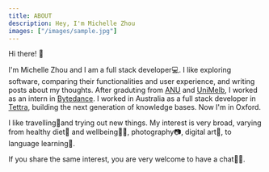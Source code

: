 ```yaml
---
title: ABOUT
description: Hey, I'm Michelle Zhou
images: ["/images/sample.jpg"]
---
```

<!-- emoji cheatsheet: 
https://www.webfx.com/tools/emoji-cheat-sheet/ -->

Hi there! :wave:

I'm Michelle Zhou and I am a full stack developer:computer:. I like exploring software, comparing their functionalities and user experience, and writing posts about my thoughts. After graduting from [ANU](https://www.anu.edu.au/) and [UniMelb](https://www.unimelb.edu.au/), I worked as an intern in [Bytedance](https://www.bytedance.com/en/). I worked in Australia as a full stack developer in [Tettra](https://tettra.com/), building the next generation of knowledge bases. Now I'm in Oxford.

I like travelling:round_pushpin:and trying out new things. My interest is very broad, varying from healthy diet:stew: and wellbeing:ok_woman:, photography:camera:, digital art:art:, to language learning:notebook_with_decorative_cover:. 

If you share the same interest, you are very welcome to have a chat:yellow_heart::sparkling_heart:.


